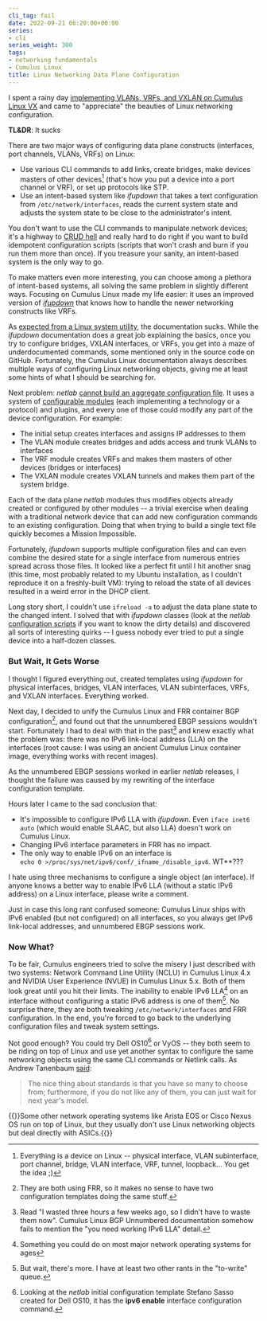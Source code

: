 ```yaml
---
cli_tag: fail
date: 2022-09-21 06:20:00+00:00
series:
- cli
series_weight: 300
tags:
- networking fundamentals
- Cumulus Linux
title: Linux Networking Data Plane Configuration
---
```

I spent a rainy day [implementing VLANs, VRFs, and VXLAN on Cumulus Linux VX](/2022/09/netlab-1-3-1/) and came to "appreciate" the beauties of Linux networking configuration.

**TL&DR**: It sucks

There are two major ways of configuring data plane constructs (interfaces, port channels, VLANs, VRFs) on Linux:
<!--more-->
* Use various CLI commands to add links, create bridges, make devices masters of other devices[^DEV] (that's how you put a device into a port channel or VRF), or set up protocols like STP.
* Use an intent-based system like _ifupdown_ that takes a text configuration from `/etc/network/interfaces`, reads the current system state and adjusts the system state to be close to the administrator's intent.

[^DEV]: Everything is a device on Linux -- physical interface, VLAN subinterface,  port channel, bridge, VLAN interface, VRF, tunnel, loopback... You get the idea ;)

You don't want to use the CLI commands to manipulate network devices; it's a highway to [CRUD hell](/2018/09/infrastructure-as-code-netconf-and-rest/#crud-hell) and really hard to do right if you want to build idempotent configuration scripts (scripts that won't crash and burn if you run them more than once). If you treasure your sanity, an intent-based system is the only way to go.

To make matters even more interesting, you can choose among a plethora of intent-based systems, all solving the same problem in slightly different ways. Focusing on Cumulus Linux made my life easier: it uses an improved version of *[ifupdown](https://manpages.ubuntu.com/manpages/bionic/man5/interfaces.5.html)* that knows how to handle the newer networking constructs like VRFs.

As [expected from a Linux system utility](/2020/09/grasping-linux-networking/), the documentation sucks. While the _ifupdown_ documentation does a great job explaining the basics, once you try to configure bridges, VXLAN interfaces, or VRFs, you get into a maze of underdocumented commands, some mentioned only in the source code on GitHub. Fortunately, the Cumulus Linux documentation always describes multiple ways of configuring Linux networking objects, giving me at least some hints of what I should be searching for.

Next problem: _netlab_ [cannot build an aggregate configuration file](/2020/12/ansible-config-sections/). It uses a system of [configurable modules](https://netlab.tools/module-reference/) (each implementing a technology or a protocol) and plugins, and every one of those could modify any part of the device configuration. For example:

* The initial setup creates interfaces and assigns IP addresses to them
* The VLAN module creates bridges and adds access and trunk VLANs to interfaces
* The VRF module creates VRFs and makes them masters of other devices (bridges or interfaces)
* The VXLAN module creates VXLAN tunnels and makes them part of the system bridge.

Each of the data plane *netlab* modules thus modifies objects already created or configured by other modules -- a trivial exercise when dealing with a traditional network device that can add new configuration commands to an existing configuration. Doing that when trying to build a single text file quickly becomes a Mission Impossible.

Fortunately, *ifupdown* supports multiple configuration files and can even combine the desired state for a single interface from numerous entries spread across those files. It looked like a perfect fit until I hit another snag (this time, most probably related to my Ubuntu installation, as I couldn't reproduce it on a freshly-built VM): trying to reload the state of all devices resulted in a weird error in the DHCP client.

Long story short, I couldn't use `ifreload -a` to adjust the data plane state to the changed intent. I solved that with *ifupdown* classes (look at the *netlab* [configuration scripts](https://github.com/ipspace/netlab/tree/dev/netsim/ansible/templates) if you want to know the dirty details) and discovered all sorts of interesting quirks -- I guess nobody ever tried to put a single device into a half-dozen classes.

### But Wait, It Gets Worse

I thought I figured everything out, created templates using *ifupdown* for physical interfaces, bridges, VLAN interfaces, VLAN subinterfaces, VRFs, and VXLAN interfaces. Everything worked.

Next day, I decided to unify the Cumulus Linux and FRR container BGP configuration[^FRBGP], and found out that the unnumbered EBGP sessions wouldn't start. Fortunately I had to deal with that in the past[^WH1] and knew exactly what the problem was: there was no IPv6 link-local address (LLA) on the interfaces (root cause: I was using an ancient Cumulus Linux container image, everything works with recent images).

As the unnumbered EBGP sessions worked in earlier *netlab* releases, I thought the failure was caused by my rewriting of the interface configuration template.

Hours later I came to the sad conclusion that:

* It's impossible to configure IPv6 LLA with *ifupdown*. Even `iface inet6 auto`  (which would enable SLAAC, but also LLA) doesn't work on Cumulus Linux.
* Changing IPv6 interface parameters in FRR has no impact.
* The only way to enable IPv6 on an interface is \
  `echo 0 >/proc/sys/net/ipv6/conf/_ifname_/disable_ipv6`. WT\*\*???

I hate using three mechanisms to configure a single object (an interface). If anyone knows a better way to enable IPv6 LLA (without a static IPv6 address) on a Linux interface, please write a comment.

Just in case this long rant confused someone: Cumulus Linux ships with IPv6 enabled (but not configured) on all interfaces, so you always get IPv6 link-local addresses, and unnumbered EBGP sessions work.

[^WH1]: Read "I wasted three hours a few weeks ago, so I didn't have to waste them now". Cumulus Linux BGP Unnumbered documentation somehow fails to mention the "you need working IPv6 LLA" detail.

[^FRBGP]: They are both using FRR, so it makes no sense to have two configuration templates doing the same stuff.

### Now What?

To be fair, Cumulus engineers tried to solve the misery I just described with two systems: Network Command Line Utility (NCLU) in Cumulus Linux 4.x and NVIDIA User Experience (NVUE) in Cumulus Linux 5.x. Both of them look great until you hit their limits. The inability to enable IPv6 LLA[^LLAON] on an interface without configuring a static IPv6 address is one of them[^WTM]. No surprise there, they are both tweaking `/etc/network/interfaces` and FRR configuration. In the end, you're forced to go back to the underlying configuration files and tweak system settings.

[^LLAON]: Something you could do on most major network operating systems for ages

[^WTM]: But wait, there's more. I have at least two other rants in the "to-write" queue.

Not good enough? You could try Dell OS10[^LLADell] or VyOS -- they both seem to be riding on top of Linux and use yet another syntax to configure the same networking objects using the same CLI commands or Netlink calls. As Andrew Tanenbaum [said](https://wiki.c2.com/?AndrewTanenbaum):

[^LLADell]: Looking at the *netlab* initial configuration template Stefano Sasso created for Dell OS10, it has the **ipv6 enable** interface configuration command.

> The nice thing about standards is that you have so many to choose from; furthermore, if you do not like any of them, you can just wait for next year's model.

{{<note>}}Some other network operating systems like Arista EOS or Cisco Nexus OS run on top of Linux, but they usually don't use Linux networking objects but deal directly with ASICs.{{</note>}}


